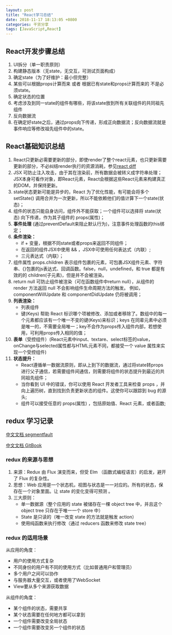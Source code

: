 ```yaml
---
layout: post
title: "React学习总结"
date: 2018-11-17 18:13:05 +0800
categories: 干货分享
tags: [JavaScript,React]
---
```


## React开发步骤总结

1. UI拆分（单一职责原则）
2. 构建静态版本（无state，无交互，可测试页面构成）
3. 确定state（为了好维护：最小但完整）
4. 某些可以根据props计算而来 或者 根据已有state和props计算而来的 不是必须state。
5. 确定状态的位置
6. 考虑涉及到同一state的组件有哪些，将该state放到所有关联组件的共同祖先组件
7. 反向数据流
8. 在确定好state之后，通过props向下传递，形成正向数据流；反向数据流就是事件响应等修改祖先组件中的state。

## React基础知识总结

1. React只更新必需要更新的部分，即使render了整个react元素，也只更新需要更新的部分，不必纠结render执行的资源消耗，参见[react diff](https://zh-hans.reactjs.org/docs/reconciliation.html#the-diffing-algorithm)
2. JSX 可防止注入攻击，由于其在渲染前，所有数据会被转义成字符串处理；JSX本身可看作对象，即React元素，React会根据这些React元素来构建真正的DOM，并保持更新。
3. state状态更新可能是异步的，React 为了优化性能，有可能会将多个 setState() 调用合并为一次更新，所以不能依赖他们的值计算下一个state(状态)；
4. 组件的状态只能自身访问，组件外不能获取；一个组件可以选择将 state(状态) 向下传递，作为其子组件的 props(属性)；
5. **事件处理** (通过preventDefault来阻止默认行为)，注意事件处理函数的this绑定；
6. **条件渲染：**
    - if + 变量，根据不同state或者props来返回不同组件；
    - 在返回的组件JSX中使用 && ，JSX中可使用任何表达式（内联）;
    - 三元表达式（内联）；
7. 组件属性 props.children 表示组件包裹的元素，可包裹JSX组件元素、字符串、{}包裹的js表达式、回调函数。false，null，undefined，和 true 都是有效的的 children(子元素)，但是并不会被渲染。
8. return null 可防止组件被渲染（可在函数组件中return null），从组件的 render 方法返回 null 不会影响组件生命周期方法的触发。 例如， componentWillUpdate 和 componentDidUpdate 仍将被调用；
9. **列表渲染：**
    - 列表组件
    - 键(Keys) 帮助 React 标识哪个项被修改、添加或者移除了。数组中的每一个元素都应该有一个唯一不变的键(Keys)来标识；keys 在同辈元素中必须是唯一的，不需要全局唯一；key不会作为props传入组件内部，若想使用，可利用props传入相同的值；
10. **表单**（受控组件）(React元素中input、textare、select标签的value，onChange与selected属性都与HTML元素不同，都接受一个 value 属性来实现一个受控组件)
11. **状态提升：**
    - React遵循单一数据流原则，即从上到下的数据流，通过将state转props进行父子通信，若需要组件间通信，则需要将组件的状态提升到最近的共同祖先组件；
    - 当你看到 UI 中的错误，你可以使用 React 开发者工具来检查 props ，并向上遍历树，直到找到负责更新状态的组件。这使你可以跟踪到 bug 的源头;
    - 组件可以接受任意的 props(属性) ，包括原始值、React 元素，或者函数;
    
## redux 学习记录

[中文文档 segmentfault](https://segmentfault.com/a/1190000017064759)

[中文文档 GitBook](https://cn.redux.js.org/)

### redux 的来源与思想

1. 来源：Redux 由 Flux 演变而来，但受 Elm （函数式编程语言）的启发，避开了 Flux 的复杂性。
2. 思想：Web 应用是一个状态机，视图与状态是一一对应的。所有的状态，保存在一个对象里面。让 state 的变化变得可预测 。
3. 三大原则：
    - 单一数据源（整个应用的 state 被储存在一棵 object tree 中，并且这个 object tree 只存在于唯一一个 store 中）
    - State 是只读的（唯一改变 state 的方法就是触发 action）
    - 使用纯函数来执行修改（通过 reducers 函数来修改 state tree）
    
### redux 的适用场景

从应用的角度：

+ 用户的使用方式复杂
+ 不同身份的用户有不同的使用方式（比如普通用户和管理员）
+ 多个用户之间可以协作
+ 与服务器大量交互，或者使用了WebSocket
+ View要从多个来源获取数据

从组件的角度：

+ 某个组件的状态，需要共享
+ 某个状态需要在任何地方都可以拿到
+ 一个组件需要改变全局状态
+ 一个组件需要改变另一个组件的状态
